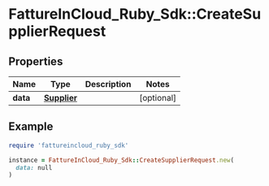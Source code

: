 # FattureInCloud_Ruby_Sdk::CreateSupplierRequest

## Properties

| Name | Type | Description | Notes |
| ---- | ---- | ----------- | ----- |
| **data** | [**Supplier**](Supplier.md) |  | [optional] |

## Example

```ruby
require 'fattureincloud_ruby_sdk'

instance = FattureInCloud_Ruby_Sdk::CreateSupplierRequest.new(
  data: null
)
```

